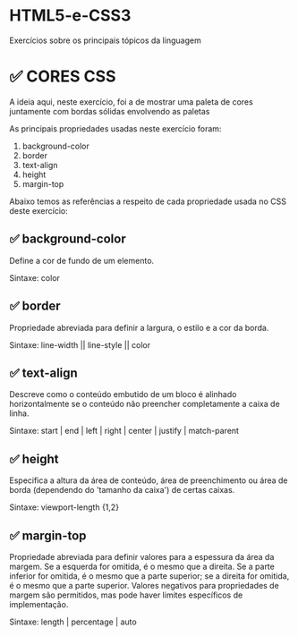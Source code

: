 # HTML5-e-CSS3

Exercícios sobre os principais tópicos da linguagem

<h1>✅	CORES CSS</h1>

<p>
  A ideia aqui, neste exercício, foi a de mostrar uma paleta de cores
  juntamente com bordas sólidas envolvendo as
  paletas
</p>
<p>
  As principais propriedades usadas neste exercício
  foram:
</p>
<ol>
  <li>background-color</li>
  <li>border</li>
  <li>text-align</li>
  <li>height</li>
  <li>margin-top</li> 
</ol>

<p>
  Abaixo temos as referências a respeito de cada propriedade usada no CSS deste
  exercício:
  
  <h2>✅ background-color</h2> Define a cor de fundo de um elemento.

  Sintaxe: color
  
  <h2>✅ border</h2> Propriedade abreviada para definir a largura, o estilo e a cor da borda.

  Sintaxe: line-width || line-style || color
  
  <h2> ✅ text-align</h2> Descreve como o conteúdo embutido de um bloco é alinhado horizontalmente se o conteúdo não preencher completamente a caixa de linha.

  Sintaxe: start | end | left | right | center | justify | match-parent  
  
  <h2> ✅ height</h2> Especifica a altura da área de conteúdo, área de preenchimento ou área de borda (dependendo do 'tamanho da caixa') de certas caixas.

  Sintaxe: viewport-length {1,2}
  
  <h2>✅ margin-top</h2> Propriedade abreviada para definir valores para a espessura da área da margem. Se a esquerda for omitida, é o mesmo que a direita. Se a parte inferior   for omitida, é o mesmo que a parte superior; se a direita for omitida, é o mesmo que a parte superior. Valores negativos para propriedades de margem são permitidos, mas pode     haver limites específicos de implementação.
  
  Sintaxe: length | percentage | auto
</p>



